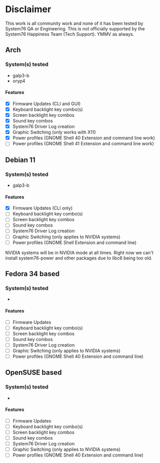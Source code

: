 # Disclaimer

This work is all community work and none of it has been tested by System76 QA or Engineering. This is not officially supported by the System76 Happiness Team (Tech Support). YMMV as always. 

## Arch

### System(s) tested
- galp3-b
- oryp4

#### Features

- [x] Firmware Updates (CLI and GUI)
- [x] Keyboard backlight key combo(s)
- [x] Screen backlight key combos
- [x] Sound key combos
- [x] System76 Driver Log creation
- [x] Graphic Switching (only works with X11)
- [x] Power profiles (GNOME Shell 40 Extension and command line work)
- [ ] Power profiles (GNOME Shell 41 Extension and command line work)

## Debian 11

### System(s) tested
- galp3-b

#### Features

- [x] Firmware Updates (CLI only)
- [ ] Keyboard backlight key combo(s)
- [ ] Screen backlight key combos
- [ ] Sound key combos
- [ ] System76 Driver Log creation
- [ ] Graphic Switching (only applies to NVIDIA systems)
- [ ] Power profiles (GNOME Shell Extension and command line)

NVIDIA systems will be in NVIDIA mode at all times. Right now we can't install system76-power and other packages due to libc6 being too old. 

## Fedora 34 based

### System(s) tested
- 

#### Features

- [ ] Firmware Updates
- [ ] Keyboard backlight key combo(s)
- [ ] Screen backlight key combos
- [ ] Sound key combos
- [ ] System76 Driver Log creation
- [ ] Graphic Switching (only applies to NVIDIA systems)
- [ ] Power profiles (GNOME Shell 40 Extension and command line)

## OpenSUSE based

### System(s) tested
- 

#### Features

- [ ] Firmware Updates
- [ ] Keyboard backlight key combo(s)
- [ ] Screen backlight key combos
- [ ] Sound key combos
- [ ] System76 Driver Log creation
- [ ] Graphic Switching (only applies to NVIDIA systems)
- [ ] Power profiles (GNOME Shell 40 Extension and command line)

